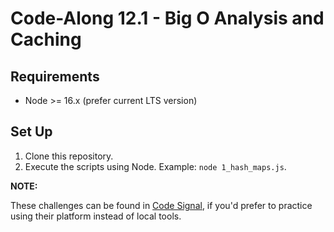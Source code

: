 # Code-Along 12.1 - Big O Analysis and Caching

## Requirements

- Node >= 16.x (prefer current LTS version)

## Set Up

1. Clone this repository.
2. Execute the scripts using Node. Example: `node 1_hash_maps.js`.

**NOTE:**

These challenges can be found in [Code Signal](https://codesignal.com/), if you'd prefer to practice using their platform instead of local tools.
